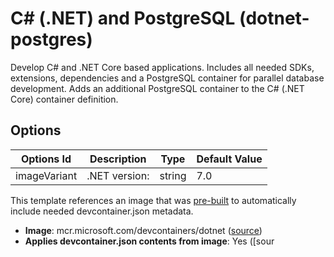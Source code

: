 
# C# (.NET) and PostgreSQL (dotnet-postgres)

Develop C# and .NET Core based applications. Includes all needed SDKs, extensions, dependencies and a PostgreSQL container for parallel database development. Adds an additional PostgreSQL container to the C# (.NET Core) container definition.

## Options

| Options Id | Description | Type | Default Value |
|-----|-----|-----|-----|
| imageVariant | .NET version: | string | 7.0 |

This template references an image that was [pre-built](https://containers.dev/implementors/reference/#prebuilding) to automatically include needed devcontainer.json metadata.

* **Image**: mcr.microsoft.com/devcontainers/dotnet ([source](https://github.com/devcontainers/images/tree/main/src/dotnet))
* **Applies devcontainer.json contents from image**: Yes ([sour